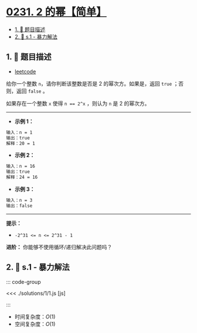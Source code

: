 # [0231. 2 的幂【简单】](https://github.com/tnotesjs/TNotes.leetcode/tree/main/notes/0231.%202%20%E7%9A%84%E5%B9%82%E3%80%90%E7%AE%80%E5%8D%95%E3%80%91)

<!-- region:toc -->

- [1. 📝 题目描述](#1--题目描述)
- [2. 🎯 s.1 - 暴力解法](#2--s1---暴力解法)

<!-- endregion:toc -->

## 1. 📝 题目描述

- [leetcode](https://leetcode.cn/problems/power-of-two/)

给你一个整数 `n`，请你判断该整数是否是 2 的幂次方。如果是，返回 `true` ；否则，返回 `false` 。

如果存在一个整数 `x` 使得 `n == 2^x` ，则认为 `n` 是 2 的幂次方。

---

- **示例 1：**

```txt
输入：n = 1
输出：true
解释：20 = 1
```

- **示例 2：**

```txt
输入：n = 16
输出：true
解释：24 = 16
```

- **示例 3：**

```txt
输入：n = 3
输出：false
```

---

**提示：**

- `-2^31 <= n <= 2^31 - 1`

**进阶：** 你能够不使用循环/递归解决此问题吗？

## 2. 🎯 s.1 - 暴力解法

::: code-group

<<< ./solutions/1/1.js [js]

:::

- 时间复杂度：$O(1)$
- 空间复杂度：$O(1)$
